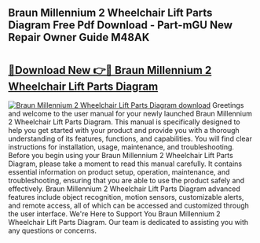 ## Braun Millennium 2 Wheelchair Lift Parts Diagram Free Pdf Download - Part-mGU New Repair Owner Guide M48AK

# <h2><a href="http://dftdi5.blite.top/?on=Braun+Millennium+2+Wheelchair+Lift+Parts+Diagram">🔗Download New 👉🔴 Braun Millennium 2 Wheelchair Lift Parts Diagram</a></h2>

[![Braun Millennium 2 Wheelchair Lift Parts Diagram download](https://i.imgur.com/lujVjoI.png)](http://dftdi5.blite.top/?on=Braun+Millennium+2+Wheelchair+Lift+Parts+Diagram)
Greetings and welcome to the user manual for your newly launched Braun Millennium 2 Wheelchair Lift Parts Diagram. This manual is specifically designed to help you get started with your product and provide you with a thorough understanding of its features, functions, and capabilities. You will find clear instructions for installation, usage, maintenance, and troubleshooting. Before you begin using your Braun Millennium 2 Wheelchair Lift Parts Diagram, please take a moment to read this manual carefully. It contains essential information on product setup, operation, maintenance, and troubleshooting, ensuring that you are able to use the product safely and effectively. Braun Millennium 2 Wheelchair Lift Parts Diagram advanced features include object recognition, motion sensors, customizable alerts, and remote access, all of which can be accessed and customized through the user interface. We're Here to Support You Braun Millennium 2 Wheelchair Lift Parts Diagram. Our team is dedicated to assisting you with any questions or concerns.
